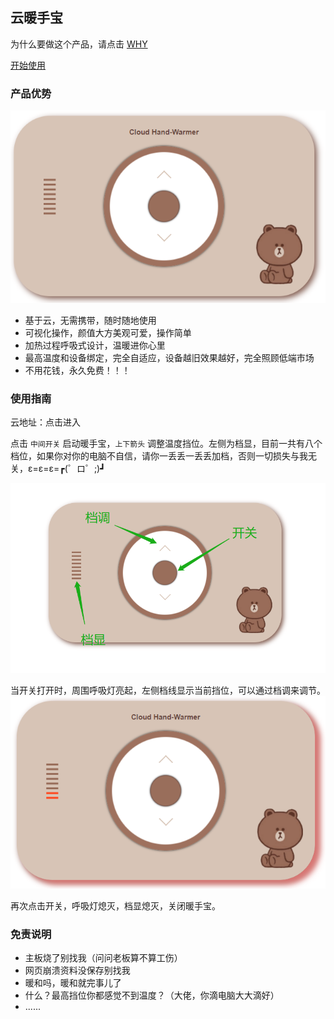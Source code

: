 ## 云暖手宝  

为什么要做这个产品，请点击 [WHY](./why.md)  

[开始使用](https://blog-8gvwbiz0f81b6ce8-1258448523.tcloudbaseapp.com/hand-warmer/dist/index.html)
### 产品优势

![](./public/product.png)  

- 基于云，无需携带，随时随地使用  
- 可视化操作，颜值大方美观可爱，操作简单  
- 加热过程呼吸式设计，温暖进你心里
- 最高温度和设备绑定，完全自适应，设备越旧效果越好，完全照顾低端市场  
- 不用花钱，永久免费！！！  


### 使用指南  
云地址：点击进入  

点击 `中间开关` 启动暖手宝，`上下箭头` 调整温度挡位。左侧为档显，目前一共有八个档位，如果你对你的电脑不自信，请你一丢丢一丢丢加档，否则一切损失与我无关，ε=ε=ε=┏(゜ロ゜;)┛

![](./public/step1.png)

当开关打开时，周围呼吸灯亮起，左侧档线显示当前挡位，可以通过档调来调节。  
![](./public/step2.png)  

再次点击开关，呼吸灯熄灭，档显熄灭，关闭暖手宝。  

### 免责说明  
- 主板烧了别找我（问问老板算不算工伤）
- 网页崩溃资料没保存别找我
- 暖和吗，暖和就完事儿了  
- 什么？最高挡位你都感觉不到温度？（大佬，你滴电脑大大滴好）  
- ......